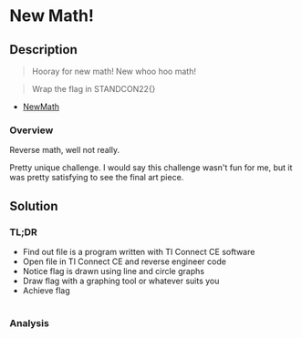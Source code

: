 # New Math!
## Description
> Hooray for new math! New whoo hoo math!

> Wrap the flag in STANDCON22{}

- [NewMath](https://github.com/YeoJongHan/CTF_WriteUps/blob/main/STANDCON_2022/Reverse/New%20Math!/challenge/NewMath)

### Overview
Reverse math, well not really. 

Pretty unique challenge. I would say this challenge wasn't fun for me, but it was pretty satisfying to see the final art piece.

## Solution
### TL;DR
- Find out file is a program written with TI Connect CE software
- Open file in TI Connect CE and reverse engineer code
- Notice flag is drawn using line and circle graphs
- Draw flag with a graphing tool or whatever suits you
- Achieve flag
#
### Analysis
